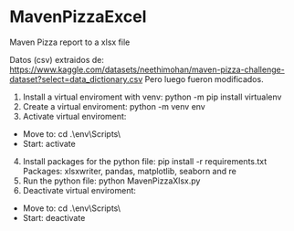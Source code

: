 # MavenPizzaExcel
Maven Pizza report to a xlsx file

Datos (csv) extraidos de: https://www.kaggle.com/datasets/neethimohan/maven-pizza-challenge-dataset?select=data_dictionary.csv
Pero luego fueron modificados.

1. Install a virtual enviroment with venv: python -m pip install virtualenv 
2. Create a virtual enviroment: python -m venv env
3. Activate virtual enviroment:
 - Move to: cd .\env\Scripts\
 - Start: activate
4. Install packages for the python file: pip install -r requirements.txt
 Packages:  xlsxwriter, pandas, matplotlib, seaborn and re
6. Run the python file: python MavenPizzaXlsx.py
7. Deactivate virtual enviroment:
 - Move to: cd .\env\Scripts\
 - Start: deactivate
